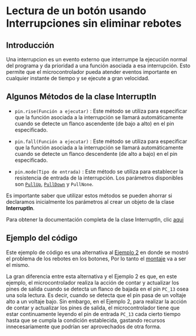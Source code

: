 # Lectura de un botón usando Interrupciones sin eliminar rebotes

## Introducción 

Una interrupcion es un evento externo que interrumpe la ejecución normal del programa y da prioridad a una función asociada a esa interrupción. 
Esto permite que el microcontrolador pueda atender eventos importante en cualquier instante de tiempo y se ejecute a gran velocidad.


## Algunos Métodos de la clase InterruptIn

- `pin.rise(Función a ejecutar)` : Este método se utiliza para especificar que la función  asociada a la interrupción se llamará automáticamente cuando se 
detecte un flanco ascendente  (de bajo a alto) en el pin especificado.

- `pin.fall(Función a ejecutar)` : Este método se utiliza para especificar que la función asociada a la interrupción se llamará automáticamente cuando se 
detecte un flanco descendente  (de alto a bajo) en el pin especificado.

- `pin.mode(Tipo de entrada)` : Este método se utiliza para establecer la resistencia de entrada de la interrupción. Los parámetros disponibles 
son [`PullUp`](https://github.com/crelec/EjemploBoton1#resistencia-pull-up), [`PullDown`](https://github.com/crelec/EjemploBoton1#resistencia-pull-down) y `PullNone`.

Es importante saber que utilizar estos métodos se pueden ahorrar si declaramos inicialmente los parámetros al crear un objeto de la clase **InterruptIn**.


Para obtener la documentación completa de la clase InterruptIn, clic [aqui](https://os.mbed.com/docs/mbed-os/v6.15/apis/interruptin.html "Interrupciones API")


## Ejemplo del código

Este ejemplo de código es una alternativa al [Ejemplo 2](https://github.com/crelec/Ejemplos-MBED/tree/main/EjemploBoton2) en donde se mostró el problema de los rebotes en los botones,
Por lo tanto el [montaje](https://github.com/crelec/Ejemplos-MBED/tree/main/EjemploBoton2#montaje) va a ser el mismo.

La gran diferencia entre esta alternativa y el Ejemplo 2 es que, en este ejemplo, el microcontrolador realiza la acción de contar y actualizar los pines de 
salida cuando se detecta un flanco de bajada en el pin `PC_13` osea una sola lectura. Es decir, cuando se detecta que el pin pasa de un voltaje alto a un voltaje bajo. Sin embargo, 
en el Ejemplo 2, para realizar la acción de contar y actualizar los pines de salida, el microcontrolador tiene que estar continuamente leyendo el pin de 
entrada `PC_13` cada cierto tiempo hasta que se cumpla la condición establecida, gastando recursos innecesariamente que podrían ser aprovechados de otra forma.
